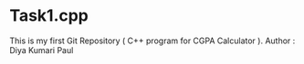 # Task1.cpp
This is my first Git Repository ( C++ program for CGPA Calculator ).
Author : Diya Kumari Paul

